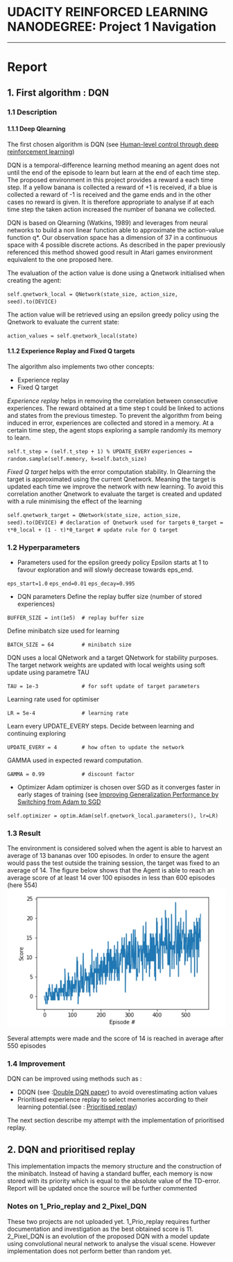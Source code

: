 

# UDACITY REINFORCED LEARNING NANODEGREE: Project 1 Navigation  
---
# Report

  
## 1. First algorithm : DQN  

### 1.1 Description

#### 1.1.1 Deep Qlearning
The first chosen algorithm is DQN (see [Human-level control through deep reinforcement learning](https://storage.googleapis.com/deepmind-media/dqn/DQNNaturePaper.pdf))

DQN is a temporal-difference learning method meaning an agent does not until the end of the episode to learn but learn at the end of each time step. The proposed environment in this project provides a reward a each time step. If a yellow banana is collected a reward of +1 is received, if a blue is collected a reward of -1 is received and the game ends and in the other cases no reward is given. 
It is therefore appropriate to analyse if at each time step the taken action  increased the number of banana we collected.

DQN is based on Qlearning (Watkins, 1989) and leverages from neural networks to build a non linear function able to approximate the action-value function q*. Our observation space has a dimension of 37 in a continuous space with 4 possible discrete actions. As described in the paper previously referenced this method showed good result in Atari games environment equivalent to the one proposed here.

The evaluation of the action value is done using a Qnetwork initialised when creating the agent:

`self.qnetwork_local = QNetwork(state_size, action_size, seed).to(DEVICE)`

The action value will be retrieved using an epsilon greedy policy using the Qnetwork to evaluate the current state:

`action_values = self.qnetwork_local(state)`

#### 1.1.2 Experience Replay and Fixed Q targets
The algorithm also implements two other concepts:
* Experience replay
* Fixed Q target

*Experience replay* helps in removing the correlation between consecutive experiences. The reward obtained at a time step t could be linked to actions and states from the previous timestep. To prevent the algorithm from being induced in error, experiences are collected and stored in a memory. At a certain time step, the agent stops exploring a sample randomly its memory to learn.

`self.t_step = (self.t_step + 1) % UPDATE_EVERY`
`experiences = random.sample(self.memory, k=self.batch_size)`

*Fixed Q target* helps with the error computation stability. In Qlearning the target is approximated using the current Qnetwork. Meaning the target is updated each time we improve the network with new learning.  To avoid this correlation another Qnetwork to evaluate the target is created and updated with a rule minimising the effect of the learning

`self.qnetwork_target = QNetwork(state_size, action_size, seed).to(DEVICE) # declaration of Qnetwork used for targets`
`θ_target = τ*θ_local + (1 - τ)*θ_target # update rule for Q target`

### 1.2 Hyperparameters

* Parameters used for the epsilon greedy policy
Epsilon starts at 1 to favour exploration and will slowly decrease towards eps_end. 

 `eps_start=1.0` 
`eps_end=0.01`
`eps_decay=0.995`

* DQN parameters
Define the replay buffer size (number of stored experiences)

`BUFFER_SIZE = int(1e5)  # replay buffer size`

Define minibatch size used for learning

`BATCH_SIZE = 64         # minibatch size`

DQN uses a local QNetwork and a target QNetwork for stability purposes. The target network weights are updated with local weights using soft update using parametre TAU

`TAU = 1e-3              # for soft update of target parameters`

Learning rate used for optimiser 

`LR = 5e-4               # learning rate `

Learn every UPDATE_EVERY steps. Decide between learning and continuing exploring 

`UPDATE_EVERY = 4        # how often to update the network`

GAMMA used in expected reward computation. 

`GAMMA = 0.99            # discount factor`

* Optimizer
Adam optimizer is chosen over SGD as it converges faster in early stages of training (see [Improving Generalization Performance by Switching from Adam to SGD](https://arxiv.org/pdf/1712.07628.pdf)

`self.optimizer = optim.Adam(self.qnetwork_local.parameters(), lr=LR)`

### 1.3 Result
The environment is considered solved when the agent is able to harvest an average of 13 bananas over 100 episodes. In order to ensure the agent would pass the test outside the training session, the target was fixed to an average of 14.
The figure below shows that the Agent is able to reach an average score of at least 14 over 100 episodes in less than 600 episodes (here 554)
![Agent learning curve with DQN _](./images/DQN_result.jpg)

Several attempts were made and the score of 14 is reached in average after 550 episodes

### 1.4 Improvement

DQN can be improved using methods such as :
* DDQN (see :[Double DQN paper](https://arxiv.org/abs/1509.06461)) to avoid overestimating action values
* Prioritised experience replay to select memories according to their learning potential.(see : [Prioritised replay](https://arxiv.org/abs/1511.05952))

The next section describe my attempt with the implementation of prioritised replay.

## 2. DQN and prioritised replay  

This implementation impacts the memory structure and the construction of the minibatch. Instead of having a standard buffer, each memory is now stored with its priority which is equal to the absolute value of the TD-error.
Report will be updated once the source will be further commented

### Notes on 1_Prio_replay and 2_Pixel_DQN

These two projects are not uploaded yet. 
1_Prio_replay requires further documentation and investigation as the best obtained score is 11.
2_Pixel_DQN is an evolution of the proposed DQN with a model update using convolutional neural network to analyse the visual scene. However implementation does not perform better than random yet.

